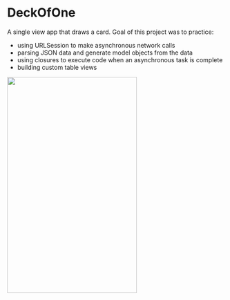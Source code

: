 # DeckOfOne 
A single view app that draws a card. Goal of this project was to practice: 
- using URLSession to make asynchronous network calls
- parsing JSON data and generate model objects from the data
- using closures to execute code when an asynchronous task is complete
- building custom table views


<img src="http://media.giphy.com/media/8PySW2SQpVWUNXkAqO/giphy.gif" width="300" height="500" />

